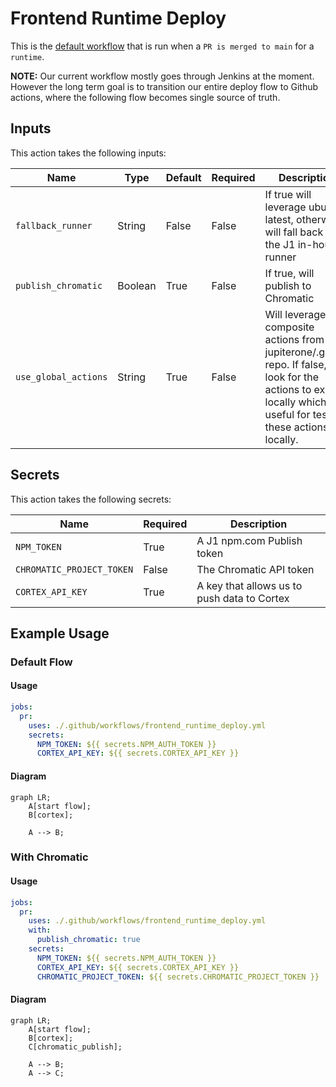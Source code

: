 # Frontend Runtime Deploy


This is the [default workflow](../../frontend_runtime_application_pr.yml) that is run when a `PR is merged to main` for a `runtime`.

**NOTE:** Our current workflow mostly goes through Jenkins at the moment. However the long term goal is to transition our entire deploy flow to Github actions, where the following flow becomes single source of truth.

## Inputs

This action takes the following inputs:

| Name                        | Type    | Default                      | Required  | Description                                                                            |
| --------------------------- | ------- | ---------------------------- | --------- | -------------------------------------------------------------------------------------- |
| `fallback_runner`           | String  | False                        | False      | If true will leverage ubuntu-latest, otherwise will fall back to the J1 in-house runner
| `publish_chromatic`         | Boolean | True                         | False      | If true, will publish to Chromatic
| `use_global_actions`        | String  | True                         | False      | Will leverage composite actions from the jupiterone/.github repo. If false, will look for the actions to exist locally which is useful for testing these actions locally.
                                                                           
## Secrets

This action takes the following secrets:

| Name                        | Required  | Description                               |
| --------------------------- | --------- | ----------------------------------------- |
| `NPM_TOKEN`                 | True      | A J1 npm.com Publish token
| `CHROMATIC_PROJECT_TOKEN`   | False     | The Chromatic API token
| `CORTEX_API_KEY`            | True      | A key that allows us to push data to Cortex

## Example Usage

### Default Flow

#### Usage

```yaml
jobs:
  pr:
    uses: ./.github/workflows/frontend_runtime_deploy.yml
    secrets:
      NPM_TOKEN: ${{ secrets.NPM_AUTH_TOKEN }}
      CORTEX_API_KEY: ${{ secrets.CORTEX_API_KEY }}
```

#### Diagram

```mermaid
graph LR;
    A[start flow];
    B[cortex];

    A --> B;
```

### With Chromatic

#### Usage

```yaml
jobs:
  pr:
    uses: ./.github/workflows/frontend_runtime_deploy.yml
    with:
      publish_chromatic: true 
    secrets:
      NPM_TOKEN: ${{ secrets.NPM_AUTH_TOKEN }}
      CORTEX_API_KEY: ${{ secrets.CORTEX_API_KEY }}
      CHROMATIC_PROJECT_TOKEN: ${{ secrets.CHROMATIC_PROJECT_TOKEN }}
```

#### Diagram

```mermaid
graph LR;
    A[start flow];
    B[cortex];
    C[chromatic_publish];

    A --> B;
    A --> C;
```

